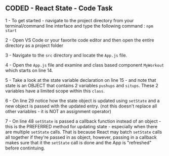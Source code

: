 ## CODED - React State - Code Task

1 - To get started - navigate to the project directory from your terminal/command line interface and type the following command : `npm start`

2 - Open VS Code or your favorite code editor and then open the entire directory as a project folder

3 - Navigate to the `src` directory and locate the `App.js` file.

4 - Open the `App.js` file and examine and class based component `MyWorkout` which starts on line 14.

5 - Take a look at the state variable declaration on line 15 - and note that state is an OBJECT that contains 2 variables `pushups` and `situps`. These 2 variables have a limited scope within this `class`.

6 - On line 29 notice how the state object is updated using `setState` and a new object is passed with the updated entry. (not this doesn't replace all other variables - it is NOT an assignment operator)

7 - On line 48 `setState` is passed a callback function instead of an object - this is the PREFERRED method for updating state - especially when there are multiple `setState` calls. That is because React may batch `setState` calls all together if they're passed in as object, however, passing in a callback makes sure that it the `setState` call is done and the App is "refreshed" before contintuing.
